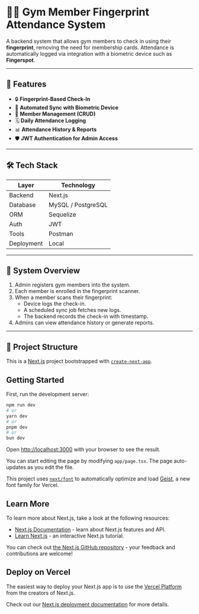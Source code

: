 # 🏋️‍♂️ Gym Member Fingerprint Attendance System

A backend system that allows gym members to check in using their **fingerprint**, removing the need for membership cards. Attendance is automatically logged via integration with a biometric device such as **Fingerspot**.

---

## 📌 Features

- 🔒 **Fingerprint-Based Check-In**
- 🔄 **Automated Sync with Biometric Device**
- 👤 **Member Management (CRUD)**
- 🗓️ **Daily Attendance Logging**
- 📊 **Attendance History & Reports**
- 🛡️ **JWT Authentication for Admin Access**

---

## 🛠️ Tech Stack

| Layer        | Technology           |
|--------------|----------------------|
| Backend      | Next.js              |
| Database     | MySQL / PostgreSQL   |
| ORM          | Sequelize            |
| Auth         | JWT                  |
| Tools        | Postman              |
| Deployment   | Local                |

---

## 🧠 System Overview

1. Admin registers gym members into the system.
2. Each member is enrolled in the fingerprint scanner.
3. When a member scans their fingerprint:
   - Device logs the check-in.
   - A scheduled sync job fetches new logs.
   - The backend records the check-in with timestamp.
4. Admins can view attendance history or generate reports.

---

## 🧩 Project Structure


This is a [Next.js](https://nextjs.org) project bootstrapped with [`create-next-app`](https://nextjs.org/docs/app/api-reference/cli/create-next-app).

## Getting Started

First, run the development server:

```bash
npm run dev
# or
yarn dev
# or
pnpm dev
# or
bun dev
```

Open [http://localhost:3000](http://localhost:3000) with your browser to see the result.

You can start editing the page by modifying `app/page.tsx`. The page auto-updates as you edit the file.

This project uses [`next/font`](https://nextjs.org/docs/app/building-your-application/optimizing/fonts) to automatically optimize and load [Geist](https://vercel.com/font), a new font family for Vercel.

## Learn More

To learn more about Next.js, take a look at the following resources:

- [Next.js Documentation](https://nextjs.org/docs) - learn about Next.js features and API.
- [Learn Next.js](https://nextjs.org/learn) - an interactive Next.js tutorial.

You can check out [the Next.js GitHub repository](https://github.com/vercel/next.js) - your feedback and contributions are welcome!

## Deploy on Vercel

The easiest way to deploy your Next.js app is to use the [Vercel Platform](https://vercel.com/new?utm_medium=default-template&filter=next.js&utm_source=create-next-app&utm_campaign=create-next-app-readme) from the creators of Next.js.

Check out our [Next.js deployment documentation](https://nextjs.org/docs/app/building-your-application/deploying) for more details.

